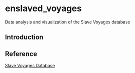 # enslaved_voyages
Data analysis and visualization of the Slave Voyages database

## Introduction
## Reference
[Slave Voyages Database](https://www.slavevoyages.org/american/database)
